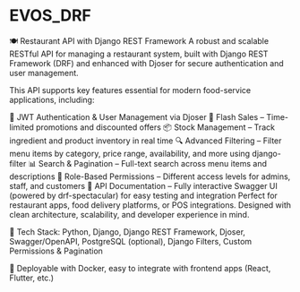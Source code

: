 # EVOS_DRF
🍽️ Restaurant API with Django REST Framework
A robust and scalable RESTful API for managing a restaurant system, built with Django REST Framework (DRF) and enhanced with Djoser for secure authentication and user management.

This API supports key features essential for modern food-service applications, including:

🔐 JWT Authentication & User Management via Djoser
🛒 Flash Sales – Time-limited promotions and discounted offers
📦 Stock Management – Track ingredient and product inventory in real time
🔍 Advanced Filtering – Filter menu items by category, price range, availability, and more using django-filter
📊 Search & Pagination – Full-text search across menu items and descriptions
🔐 Role-Based Permissions – Different access levels for admins, staff, and customers
🧪 API Documentation – Fully interactive Swagger UI (powered by drf-spectacular) for easy testing and integration
Perfect for restaurant apps, food delivery platforms, or POS integrations. Designed with clean architecture, scalability, and developer experience in mind.

🔧 Tech Stack: Python, Django, Django REST Framework, Djoser, Swagger/OpenAPI, PostgreSQL (optional), Django Filters, Custom Permissions & Pagination

🚀 Deployable with Docker, easy to integrate with frontend apps (React, Flutter, etc.)
